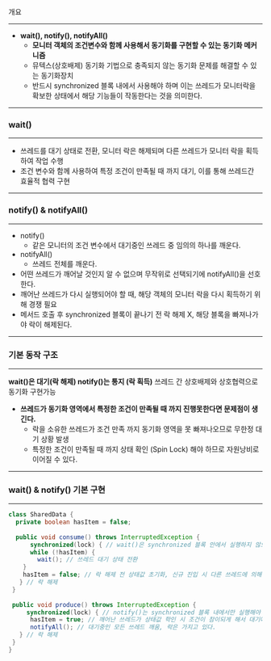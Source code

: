 개요

---

- **wait(), notify(), notifyAll()**
    - **모니터 객체의 조건변수와 함께 사용해서 동기화를 구현할 수 있는 동기화 메커니즘**
    - 뮤텍스(상호배제) 동기화 기법으로 충족되지 않는 동기화 문제를 해결할 수 있는 동기화장치
    - 반드시 synchronized 블록 내에서 사용해야 하며 이는 쓰레드가 모니터락을 확보한 상태에서 해당 기능들이 작동한다는 것을 의미한다.

---

### wait()

---

- 쓰레드를 대기 상태로 전환, 모니터 락은 해제되며 다른 쓰레드가 모니터 락을 획득하여 작업 수행
- 조건 변수와 함께 사용하여 특정 조건이 만족될 때 까지 대기, 이를 통해 쓰레드간 효율적 협력 구현

---

### notify() & notifyAll()

---

- notify()
    - 같은 모니터의 조건 변수에서 대기중인 쓰레드 중 임의의 하나를 깨운다.
- notifyAll()
    - 쓰레드 전체를 깨운다.
- 어떤 쓰레드가 깨어날 것인지 알  수 없으며 무작위로 선택되기에 notifyAll()을 선호한다.
- 깨어난 쓰레드가 다시 실행되어야 할 때, 해당 객체의 모니터 락을 다시 획득하기 위해 경쟁 필요
- 메서드 호출 후 synchronized 블록이 끝나기 전 락 해제 X, 해당 블록을 빠져나가야 락이 해제된다.

---

### 기본 동작 구조

---

**wait()은 대기(락 해제) notify()는 통지 (락 획득)** 쓰레드 간 상호배제와 상호협력으로 동기화 구현가능

- **쓰레드가 동기화 영역에서 특정한 조건이 만족될 때 까지 진행못한다면 문제점이 생긴다.**
    - 락을 소유한 쓰레드가 조건 만족 까지 동기화 영역을 못 빠져나오므로 무한정 대기 상황 발생
    - 특정한 조건이 만족될 때 까지 상태 확인 (Spin Lock) 해야 하므로 자원낭비로 이어질 수 있다.

---

### wait() & notify() 기본 구현

---

```java
class SharedData {
  private boolean hasItem = false;
  
  public void consume() throws InterruptedException {
	  synchronized(lock) { // wait()은 synchronized 블록 안에서 실행하지 않으면 IllegalMonitorStateException 예외 발생
	  while (!hasItem) {
	    wait(); // 쓰레드 대기 상태 전환
    }
    hasItem = false; // 락 해제 전 상태값 초기화, 신규 진입 시 다른 쓰레드에 의해 notify 할 때 까지 대기상태
   } // 락 해제
 }
 
 public void produce() throws InterruptedException {
	 synchronized(lock) { // notify()는 synchronized 블록 내에서만 실행해야 한다.
	  hasItem = true; // 깨어난 쓰레드가 상태값 학인 시 조건이 참이되게 해서 대기에 빠지지 않도록 한다.
	  notifyAll(); // 대기중인 모든 쓰레드 깨움, 락은 가지고 있다.
   } // 락 해제
 }
}
```